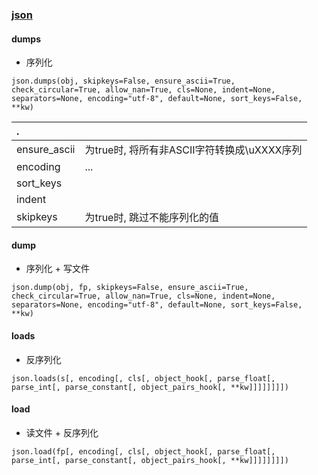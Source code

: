 ### [json]( https://docs.python.org/2/library/json.html?highlight=json#module-json )

#### dumps
- 序列化
```
json.dumps(obj, skipkeys=False, ensure_ascii=True, check_circular=True, allow_nan=True, cls=None, indent=None, separators=None, encoding="utf-8", default=None, sort_keys=False, **kw)
```

| . |  |
|:---|:---|
| ensure_ascii | 为true时, 将所有非ASCII字符转换成\uXXXX序列 |
| encoding | ... |
| sort_keys |  |
| indent |  |
| skipkeys | 为true时, 跳过不能序列化的值 |

#### dump
- 序列化 + 写文件
```
json.dump(obj, fp, skipkeys=False, ensure_ascii=True, check_circular=True, allow_nan=True, cls=None, indent=None, separators=None, encoding="utf-8", default=None, sort_keys=False, **kw)
```

#### loads
- 反序列化
```
json.loads(s[, encoding[, cls[, object_hook[, parse_float[, parse_int[, parse_constant[, object_pairs_hook[, **kw]]]]]]]])
```

#### load
- 读文件 + 反序列化
```
json.load(fp[, encoding[, cls[, object_hook[, parse_float[, parse_int[, parse_constant[, object_pairs_hook[, **kw]]]]]]]])
```
